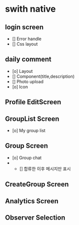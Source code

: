 # swith native

## login screen

- [] Error handle
- [] Css layout

## daily comment

- [o] Layout
- [] Component(title,description)
- [] Photo upload
- [o] Icon

## Profile EditScreen

## GroupList Screen

- [o] My group list

## Group Screen

- [o] Group chat
- - [] 합류한 이후 메시지만 표시

## CreateGroup Screen

## Analytics Screen

## Observer Selection
